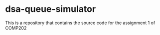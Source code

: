 # dsa-queue-simulator
This is a repository that contains the source code for the assignment 1 of COMP202
